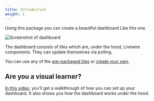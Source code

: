 ```yaml
---
title: Introduction
weight: 1
---
```


Using this package you can create a beautiful dashboard Like this one.

![Screenshot of dashboard](https://spatie.be/docs/laravel-dashboard/v2/images/dashboard.png)

The dashboard consists of tiles which are, under the hood, Livewire components. They can update themselves via polling. 

You can use any of the [pre-packaged tiles](/docs/laravel-dashboard/v2/adding-tiles/overview) or [create your own](/docs/laravel-dashboard/v2/adding-tiles/creating-your-own-tile).

## Are you a visual learner?

[In this video](https://spatie.be/videos/laravel-package-training/laravel-dashboard), you'll get a walkthrough of how you can set up your dashboard. It also shows you how the dashboard works under the hood.

